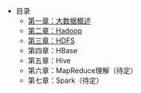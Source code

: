 - 目录
  - [第一章：大数据概述](ch1%20大数据概述.md)
  - [第二章：Hadoop](ch2%20Hadoop.md)
  - [第三章：HDFS](ch3%20HDFS.md)
  - 第四章：HBase  
  - 第五章：Hive
  - 第六章：MapReduce理解（待定）
  - 第七章：Spark（待定）
